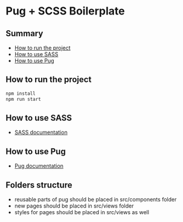 # Pug + SCSS Boilerplate

## Summary

- [How to run the project](#how-to-run-the-project)
- [How to use SASS](#how-to-use-sass)
- [How to use Pug](#how-to-use-pug)

## How to run the project <a href="how-to-run-the-project"></a>

```bash
npm install
npm run start
```

## How to use SASS <a href="how-to-use-sass"></a>

- [SASS documentation](https://sass-lang.com/documentation/)

## How to use Pug <a href="how-to-use-pug"></a>

- [Pug documentation](https://pugjs.org/api/getting-started.html)

## Folders structure

- reusable parts of pug should be placed in src/components folder
- new pages should be placed in src/views folder
- styles for pages should be placed in src/views as well
